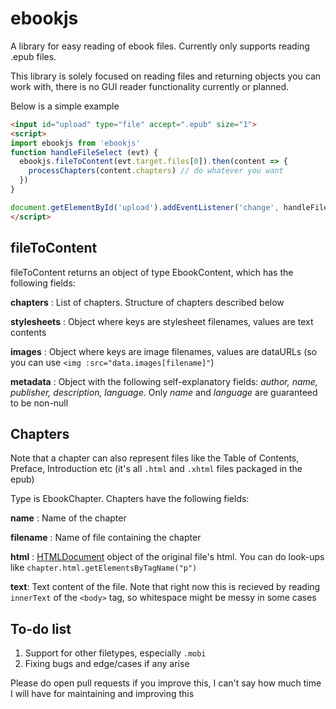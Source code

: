 ebookjs
=====

A library for easy reading of ebook files. Currently only supports reading .epub files.

This library is solely focused on reading files and returning objects you can work with, there is no GUI reader functionality currently or planned.

Below is a simple example

```html
<input id="upload" type="file" accept=".epub" size="1">
<script>
import ebookjs from 'ebookjs'
function handleFileSelect (evt) {
  ebookjs.fileToContent(evt.target.files[0]).then(content => {
    processChapters(content.chapters) // do whatever you want
  })
}

document.getElementById('upload').addEventListener('change', handleFileSelect, false);
</script>
```

fileToContent
-----
fileToContent returns an object of type EbookContent, which has the following fields:

**chapters** : List of chapters. Structure of chapters described below

**stylesheets** : Object where keys are stylesheet filenames, values are text contents

**images** : Object where keys are image filenames, values are dataURLs (so you can use ```<img :src="data.images[filename]"```)

**metadata** : Object with the following self-explanatory fields: *author, name, publisher, description, language*. Only *name* and *language* are guaranteed to be non-null

Chapters
-----
Note that a chapter can also represent files like the Table of Contents, Preface, Introduction etc (it's all ```.html``` and ```.xhtml``` files packaged in the epub)

Type is EbookChapter. Chapters have the following fields:

**name** : Name of the chapter

**filename** : Name of file containing the chapter

**html** : [HTMLDocument](https://developer.mozilla.org/en-US/docs/Web/API/HTMLDocument) object of the original file's html. You can do look-ups like ```chapter.html.getElementsByTagName("p")```

**text**: Text content of the file. Note that right now this is recieved by reading ```innerText``` of the ```<body>``` tag, so whitespace might be messy in some cases

To-do list
-----
1. Support for other filetypes, especially ```.mobi```
2. Fixing bugs and edge/cases if any arise

Please do open pull requests if you improve this, I can't say how much time I will have for maintaining and improving this
